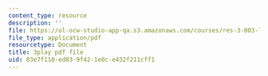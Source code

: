 ```yaml
---
content_type: resource
description: ''
file: https://ol-ocw-studio-app-qa.s3.amazonaws.com/courses/res-3-003-learn-to-build-your-own-videogame-with-the-unity-game-engine-and-microsoft-kinect-january-iap-2017/03e7f110ed039f421e0ce432f211cff1_yAgXsLhZ0_Y.pdf
file_type: application/pdf
resourcetype: Document
title: 3play pdf file
uid: 03e7f110-ed03-9f42-1e0c-e432f211cff1
---
```

